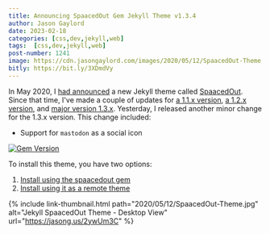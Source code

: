 ```yaml
---
title: Announcing SpaacedOut Gem Jekyll Theme v1.3.4
author: Jason Gaylord
date: 2023-02-18
categories: [css,dev,jekyll,web]
tags:  [css,dev,jekyll,web]
post-number: 1241
image: https://cdn.jasongaylord.com/images/2020/05/12/SpaacedOut-Theme.jpg
bitly: https://bit.ly/3XDmdVy
---
```


In May 2020, I [had announced](https://jasong.us/3fBMNtn) a new Jekyll theme called [SpaacedOut](https://jasong.us/2ywUm3C). Since that time, I've made a couple of updates for [a 1.1.x version](https://jasong.us/3ehYK5i), [a 1.2.x version](https://jasong.us/3bgqQyZ), and [major version 1.3.x](https://jasong.us/3IkiPbc). Yesterday, I released another minor change for the 1.3.x version. This change included:

- Support for `mastodon` as a social icon

[![Gem Version](https://badge.fury.io/rb/spaacedout.svg)](https://jasong.us/3bp45GJ)

To install this theme, you have two options:

1. [Install using the spaacedout gem](https://jasong.us/3fBMNtn#install-using-the-spaacedout-gem)
2. [Install using it as a remote theme](https://jasong.us/3fBMNtn#install-using-remote-theme)

{% include link-thumbnail.html path="2020/05/12/SpaacedOut-Theme.jpg" alt="Jekyll SpaacedOut Theme - Desktop View" url="https://jasong.us/2ywUm3C" %}